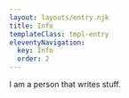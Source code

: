 ```yaml
---
layout: layouts/entry.njk
title: Info
templateClass: tmpl-entry
eleventyNavigation:
  key: Info
  order: 2
---
```


I am a person that writes stuff.
